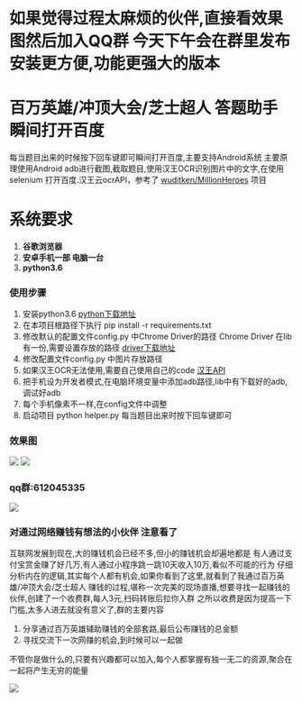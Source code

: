 # 如果觉得过程太麻烦的伙伴,直接看效果图然后加入QQ群 今天下午会在群里发布安装更方便,功能更强大的版本

# 百万英雄/冲顶大会/芝士超人 答题助手 瞬间打开百度
 每当题目出来的时候按下回车键即可瞬间打开百度,主要支持Android系统
 主要原理使用Android adb进行截图,截取题目,使用汉王OCR识别图片中的文字,在使用selenium
 打开百度.汉王云ocrAPI，参考了 [wuditken/MillionHeroes](https://github.com/wuditken/MillionHeroes) 项目

# 系统要求
1. **谷歌浏览器**
2. **安卓手机一部 电脑一台**
3. **python3.6**

### 使用步骤
1. 安装python3.6 [python下载地址](https://www.python.org/downloads/)
2. 在本项目根路径下执行 pip install -r requirements.txt
3. 修改默认的配置文件config.py 中Chrome Driver的路径
 Chrome Driver 在lib有一份,需要设置存放的路径 [driver下载地址](https://sites.google.com/a/chromium.org/chromedriver/downloads)
4. 修改配置文件config.py 中图片存放路径
5. 如果汉王OCR无法使用,需要自己使用自己的code [汉王API](https://market.aliyun.com/products/57124001/cmapi011523.html?spm=5176.730005.0.0.B1mZNd#sku=yuncode552300000)
6. 把手机设为开发者模式,在电脑环境变量中添加adb路径,lib中有下载好的adb,调试好adb
7. 每个手机像素不一样,在config文件中调整
8. 启动项目 python helper.py 每当题目出来时按下回车键即可   


### 效果图
![](https://github.com/idealspark/ZhiShiWenDa-Helper/blob/master/image/xiaoguo1.png)
![](https://github.com/idealspark/ZhiShiWenDa-Helper/blob/master/image/xiaoguo2.png)

### qq群:612045335
![](https://github.com/idealspark/ZhiShiWenDa-Helper/blob/master/image/qun.png)


### 对通过网络赚钱有想法的小伙伴 注意看了
互联网发展到现在,大的赚钱机会已经不多,但小的赚钱机会却遍地都是
有人通过支付宝赏金赚了好几万,有人通过小程序跳一跳10天收入10万,看似不可能的行为
仔细分析内在的逻辑,其实每个人都有机会,如果你看到了这里,就看到了我通过百万英雄/冲顶大会/芝士超人
赚钱的过程,堪称一次完美的现场直播,想要寻找一起赚钱的伙伴,创建了一个收费群,每人3元,扫码转账后拉你入群
之所以收费是因为提高一下门槛,太多人进去就没有意义了,群的主要内容
1. 分享通过百万英雄辅助赚钱的全部套路,最后公布赚钱的总金额
2. 寻找交流下一次网赚的机会,到时候可以一起做  

不管你是做什么的,只要有兴趣都可以加入,每个人都掌握有独一无二的资源,聚合在一起将产生无穷的能量

![](https://github.com/idealspark/ZhiShiWenDa-Helper/blob/master/image/weixinqun.png)
